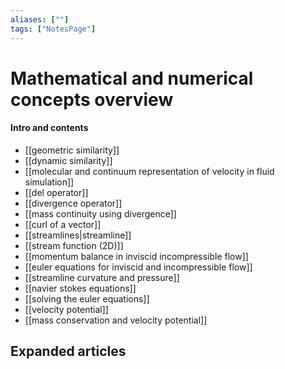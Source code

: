 ```yaml
---
aliases: [""]
tags: ["NotesPage"]
---
```


# Mathematical and numerical concepts overview

#### Intro and contents
- [[geometric similarity]]
- [[dynamic similarity]]
- [[molecular and continuum representation of velocity in fluid simulation]]
- [[del operator]]
- [[divergence operator]]
- [[mass continuity using divergence]]
- [[curl of a vector]]
- [[streamlines|streamline]]
- [[stream function (2D)]]
- [[momentum balance in inviscid incompressible flow]]
- [[euler equations for inviscid and incompressible flow]]
- [[streamline curvature and pressure]]
- [[navier stokes equations]]
- [[solving the euler equations]]
- [[velocity potential]]
- [[mass conservation and velocity potential]]


## Expanded articles
